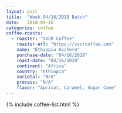 ```yaml
---
layout: post
title:  "Week 04/16/2018 Batch"
date:   2018-04-16
categories: coffee
coffee-roasts:
  - roaster: "SVCR Coffee"
    roaster-url: "https://svcrcoffee.com"
    name: "Ethiopia Kochere"
    purchase-date: "04/16/2018"
    roast-date: "04/16/2018"
    continent: "Africa"
    country: "Ethiopia"
    varietal: "N/A"
    process: "N/A"
    flavor: "Apricot, Caramel, Sugar Cane"
---
```


{% include coffee-list.html %}
